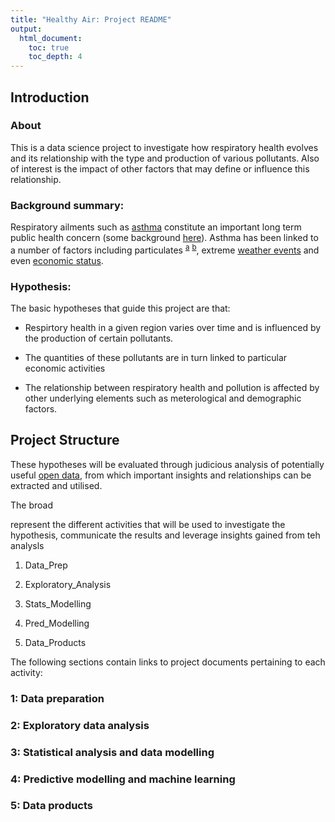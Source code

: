 ```yaml
---
title: "Healthy Air: Project README"
output:
  html_document:
    toc: true
    toc_depth: 4
---
```


## Introduction

### About

This is a data science project to investigate how respiratory health evolves and its relationship with the type and production of various pollutants. Also of interest is the impact of other factors that may define or influence this relationship.

### Background summary:

Respiratory ailments such as [asthma](https://en.wikipedia.org/wiki/Asthma) constitute an important long term public health concern (some background [here](https://en.wikipedia.org/wiki/Asthma)). Asthma has been linked to a number of factors including particulates <sup>[a](http://europepmc.org/abstract/med/7492903)</sup> <sup>[b](http://www.tandfonline.com/doi/abs/10.1080/00039896.1993.9938391)</sup>, extreme [weather events](http://www.abc.net.au/news/2016-11-22/two-die-in-thunderstorm-asthma-emergency-in-melbourne/8044558 ) and even [economic status](http://www.tandfonline.com/doi/abs/10.1080/00039896.1967.10664708).

### Hypothesis: 

The basic hypotheses that guide this project are that:

* Respirtory health in a given region varies over time and is influenced by the production of certain pollutants.

* The quantities of these pollutants are in turn linked to particular economic activities

* The relationship between respiratory health and pollution is affected by other underlying elements such as meterological and demographic factors.

## Project Structure

These hypotheses will be evaluated through judicious analysis of potentially useful [open data](https://en.wikipedia.org/wiki/Open_data), from which important insights and relationships can be extracted and utilised.

The broad 

represent the different activities that will be used to investigate the hypothesis, communicate the results and leverage insights gained from teh analysls

1. Data_Prep

2. Exploratory_Analysis

3. Stats_Modelling

4. Pred_Modelling

5. Data_Products

The following sections contain links to project documents pertaining to each activity:

### 1: Data preparation


### 2: Exploratory data analysis


### 3: Statistical analysis and data modelling



### 4: Predictive modelling and machine learning



### 5: Data products


